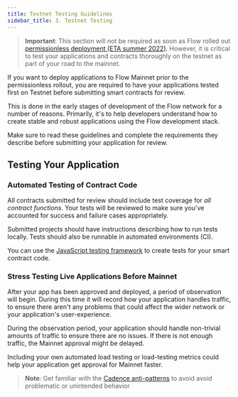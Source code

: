 ```yaml
---
title: Testnet Testing Guidelines
sidebar_title: 3. Testnet Testing
---
```


> **Important**: This section will not be required as soon as Flow rolled out [permissionless deployment (ETA summer 2022)](https://permissionless.onflow.org/). However, it is critical to test your applications and contracts thoroughly on the testnet as part of your road to the mainnet.

If you want to deploy applications to Flow Mainnet prior to the permissionless rollout, you are required to have your applications tested first on Testnet before submitting smart contracts for review.

This is done in the early stages of development of the Flow network for a number of reasons. Primarily, it's to help developers understand how to create stable and robust applications using the Flow development stack.

Make sure to read these guidelines and complete the requirements they describe before submitting your application for review.

## Testing Your Application

### Automated Testing of Contract Code

All contracts submitted for review should include test coverage for _all contract functions_. Your tests will be reviewed to make sure you've accounted for success and failure cases appropriately.

Submitted projects should have instructions describing how to run tests locally. Tests should also be runnable in automated environments (CI).

You can use the [JavaScript testing framework](https://github.com/onflow/flow-js-testing) to create tests for your smart contract code.

### Stress Testing Live Applications Before Mainnet

After your app has been approved and deployed, a period of observation will begin. During this time it will record how your application handles traffic, to ensure there aren't any problems that could affect the wider network or your application's user-experience.

During the observation period, your application should handle non-trivial amounts of traffic to ensure there are no issues. If there is not enough traffic, the Mainnet approval might be delayed.

Including your own automated load testing or load-testing metrics could help your application get approval for Mainnet faster.

> **Note**: Get familiar with the [Cadence anti-patterns](/cadence/anti-patterns/) to avoid avoid problematic or unintended behavior
